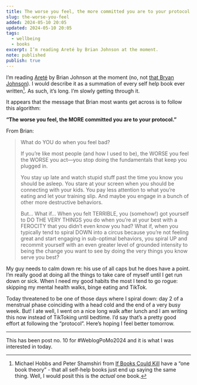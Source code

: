 ```yaml
---
title: The worse you feel, the more committed you are to your protocol
slug: the-worse-you-feel
added: 2024-05-10 20:05
updated: 2024-05-10 20:05
tags:
  - wellbeing
  - books
excerpt: I’m reading Areté by Brian Johnson at the moment.
note: published
publish: true
---
```

I’m reading [Areté](https://www.goodreads.com/en/book/show/173495434) by Brian Johnson at the moment (no, not [that Bryan Johnson](https://www.theguardian.com/society/2023/sep/14/my-ultimate-goal-dont-die-bryan-johnson-on-his-controversial-plan-to-live-for-ever)). I would describe it as a summation of every self help book ever written[^1]. As such, it’s long. I’m slowly getting through it. 

It appears that the message that Brian most wants get across is to follow this algorithm:

**“The worse you feel, the MORE committed you are to your protocol.”**

From Brian:

<blockquote>
<p>What do YOU do when you feel bad?</p>
<p>If you’re like most people (and how I used to be), the WORSE you feel the WORSE you act—you stop doing the fundamentals that keep you plugged in.</p>
<p>You stay up late and watch stupid stuff past the time you know you should be asleep. You stare at your screen when you should be connecting with your kids. You pay less attention to what you’re eating and let your training slip. And maybe you engage in a bunch of other more destructive behaviors.</p>
<p>But… What if… When you felt TERRIBLE, you (somehow!) got yourself to DO THE VERY THINGS you do when you’re at your best with a FEROCITY that you didn’t even know you had? What if, when you typically tend to spiral DOWN into a circus because you’re not feeling great and start engaging in sub-optimal behaviors, you spiral UP and recommit yourself with an even greater level of grounded intensity to being the change you want to see by doing the very things you know serve you best?</p>
</blockquote>

My guy needs to calm down re: his use of all caps but he does have a point. I’m really good at doing all the things to take care of myself until I get run down or sick. When I need my good habits the most I tend to go rogue: skipping my mental health walks, binge eating and TikTok. 

Today threatened to be one of those days where I spiral down: day 2 of a menstrual phase coinciding with a head cold and the end of a very busy week. But! I ate well, I went on a nice long walk after lunch and I am writing this now instead of TikToking until bedtime. I’d say that’s a pretty good effort at following the “protocol”. Here’s hoping I feel better tomorrow.

<hr>

This has been post no. 10 for #WeblogPoMo2024 and it is what I was interested in today.

[^1]: Michael Hobbs and Peter Shamshiri from [If Books Could Kill](https://en.wikipedia.org/wiki/If_Books_Could_Kill) have a “one book theory” - that all self-help books just end up saying the same thing. Well, I would posit this is the *actual* one book.